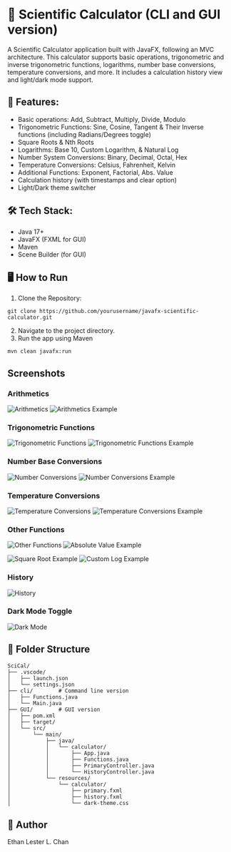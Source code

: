 # 📱 Scientific Calculator (CLI and GUI version)

A Scientific Calculator application built with JavaFX, following an MVC architecture. This calculator supports basic operations, trigonometric and inverse trigonometric functions, logarithms, number base conversions, temperature conversions, and more. It includes a calculation history view and light/dark mode support.

## 🚀 Features:
- Basic operations: Add, Subtract, Multiply, Divide, Modulo
- Trigonometric Functions: Sine, Cosine, Tangent & Their Inverse functions (including Radians/Degrees toggle)
- Square Roots & Nth Roots
- Logarithms: Base 10, Custom Logarithm, & Natural Log
- Number System Conversions: Binary, Decimal, Octal, Hex
- Temperature Conversions: Celsius, Fahrenheit, Kelvin
- Additional Functions: Exponent, Factorial, Abs. Value
- Calculation history (with timestamps and clear option)
- Light/Dark theme switcher

## 🛠️ Tech Stack:
- Java 17+
- JavaFX (FXML for GUI)
- Maven
- Scene Builder (for GUI)

## 🖥️ How to Run
1. Clone the Repository:
```
git clone https://github.com/yourusername/javafx-scientific-calculator.git
```

2. Navigate to the project directory.
3. Run the app using Maven
```
mvn clean javafx:run
```

## Screenshots

### Arithmetics
![Arithmetics](images/Arithmetic.png)
![Arithmetics Example](images/ArithmeticExample.png)

### Trigonometric Functions
![Trigonometric Functions](images/Trigo.png)
![Trigonometric Functions Example](images/TrigoExample.png)


### Number Base Conversions
![Number Conversions](images/NumConversions.png)
![Number Conversions Example](images/NumConversionsExample.png)

### Temperature Conversions
![Temperature Conversions](images/TempConversions.png)
![Temperature Conversions Example](images/TempConversionsExample.png)

### Other Functions
![Other Functions](images/OtherFuncs.png)
![Absolute Value Example](images/AbsValueExample.png)

![Square Root Example](images/SqrtExample.png)
![Custom Log Example](images/CustomLogExample.png)

### History
![History](images/History.png)

### Dark Mode Toggle
![Dark Mode](images/DarkMode.png)

## 📁 Folder Structure
```
SciCal/
├── .vscode/
│   ├── launch.json
│   └── settings.json
├── cli/        # Command line version 
│   ├── Functions.java
│   └── Main.java
├── GUI/        # GUI version
│   ├── pom.xml
│   ├── target/
│   └── src/
│       └── main/
│           ├── java/
│           │   └── calculator/
│           │       ├── App.java
│           │       ├── Functions.java
│           │       ├── PrimaryController.java
│           │       └── HistoryController.java
│           └── resources/
│               └── calculator/
│                   ├── primary.fxml
│                   ├── history.fxml
│                   └── dark-theme.css
```

## 👤 Author
Ethan Lester L. Chan

